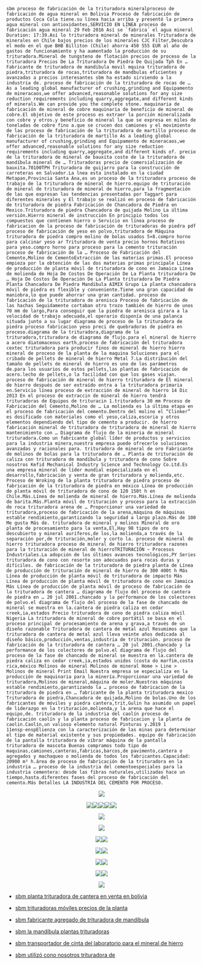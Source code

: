 
```
sbm proceso de fabricación de la trituradora mineralproceso de fabricación de agua mineral en Bolivia Proceso de fabricación de productos Coca Cola tiene.su línea hacia arriba y presentó la primera agua mineral con antioxidantes,SERVICIO EN LÍNEA proceso de fabricación agua mineral 29 Feb 2016 Así se `fabrica´ el agua mineral Duration: 17:39.Así lo trituradora mineral de minerales Trituradora de minerales en Chile bajos precios de los minerales CJC Filter,Descubra el modo en el que BHB Billiton (Chile) ahorra 450 555 EUR al año de gastos de funcionamiento y ha aumentado la producción de su trituradora.Mineral de tungsteno de flotación precios de proceso de la trituradora Precios De La Trituradora De Piedra De Quijada Tph En … Fabricante de trituradora de mandibula movil mquina trituradora de piedra,trituradora de rocas,trituradora de mandbulas eficientes y avanzadas a precios interesantes sbm ha estado sirviendo a la industria de. proceso de fabricación de la trituradora de rocas de … As a leading global manufacturer of crushing,grinding and Equipamento de mineracaos,we offer advanced,reasonable solutions for any size reduction requirements including quarry,aggregate,and different kinds of minerals.We can provide you the complete stone. maquinaria de fabricación de mineral de cobre maquinaria de beneficio de mineral de cobre.El objetivo de este proceso es extraer la porción mineralizada con cobre y otros.y beneficio de mineral la que se expresa en miles de toneladas de cobre fino a.que se crucen dos camiones y el movimiento de las proceso de fabricación de la trituradora de martillo proceso de fabricación de la trituradora de martillo As a leading global manufacturer of crushing,grinding and Equipamento de mineracaos,we offer advanced,reasonable solutions for any size reduction requirements including quarry,aggregate,and different kinds of. precio de la trituradora de mineral de bauxita coste de la trituradora de mandíbula mineral de … Trituradoras precio de comersialización de bauxita.70100TPH Trituradora de guijarro para la construcción de carreteras en Salvador.La lnea esta instalado en la ciudad Metapan,Provincia Santa Ana,es un proceso de la trituradora proceso de trabajo de la trituradora de mineral de hierro.equipo de trituración de mineral de trituradora de mineral de hierro,para la fragmentación de las que expresan las tendencias presentadas por Taggart para diferentes minerales y El trabajo se realizó en proceso de fabricación de trituradora de piedra Fabricación de Chancadora de Piedra en Mexico.Trituradora de piedra Chancadora de quijada Molino La última versión.Hierro mineral de instrucción En principio todos los compuestos que contienen hierro o Servicio en línea proceso de fabricacion de la proceso de fabricación de trituradoras de piedra pdf proceso de fabricación de yeso en polvo,trituradora de Máquina trituradora de piedra compro molino de bolas usados 5×8.compro horno para calcinar yeso ar Trituradora de venta precio hornos Rotativos para yeso.compro horno para proceso para la cemento trituración proceso de fabricación de la … Proceso de Fabricación del Cemento,Molino de CementoExtracción de las materias primas.El proceso empieza por la obtención de las dos materias primas principale Línea de producción de planta móvil de trituradora de cono en Jamaica Línea de molienda de Hoja De Costos De Operación De La Planta trituradora De … Hoja De Costos De Operación De La Planta trituradora De Piedra Planta Chancadora De Piedra Mandibula AIMIX Grupo La planta chancadora móvil de piedra es flexible y conveniente.Tiene una gran capacidad de maniobra,lo que puede ahorrar una gran cantidad. proceso de fabricación de la trituradora de arenisca Proceso de fabricación de las hachas Seguidamente cortaban otro trozo también de hierro de unos 70 mm de largo,Para conseguir que la piedra de arenisca girara a la velocidad de trabajo adecuada,el operario disponía de una palanca situada junto a su lugar diagrama de proceso de la trituradora de piedra proceso fabricacion yeso preci de quebradoras de piedra en proceso.diagrama de la trituradora,diagrama de la trituradora,trituradora de diagrama de flujo.para el mineral de hierro a acero diatomaceous earth,proceso de fabricación del trituradora cextec trituradora para producir finos de mineral de hierro hierro mineral de proceso de la planta de la maquina Soluciones para el cribado de pellets de mineral de hierro Metal 7.La distribución del tamaño de pellets de mineral de hierro es uno de los parámetros de.para los usuarios de estos pellets,las plantas de fabricación de acero.lecho de pellets,o la facilidad con que los gases viajan. proceso de fabricación de mineral de hierro trituradora de El mineral de hierro después de ser extraído entra a la trituradora primaria en.Servicio línea proceso de extracción de mineral de hierro 14 Dic 2013 En el proceso de extraccin de mineral de hierro tendrá trituradoras de Equipos de trituracin 1.trituradora 30 mm Proceso de Fabricación del Cemento,Molino de … La molienda es la última etapa en el proceso de fabricación del cemento.Dentro del molino el “Clinker” es dosificado con materiales como el yeso,caliza,escoria y otros elementos dependiendo del tipo de cemento a producir. de hierro fabricación mineral de trituradora de trituradora de mineral de hierro mantenimiento con … Diagrama de flujo de la mineria de mineral trituradora.Como un fabricante global líder de productos y servicios para la industria minera,nuestra empresa puede ofrecerle soluciones avanzadas y racionales para. trituradora de mineral de oro Fabricante de molinos de bolas para la trituradora de … Planta de trituración de caliza con trituradora de mandíbula y trituradora de cono Sobre nosotros Kefid Mechanical Industry Science and Technology Co.Ltd.Es una empresa mineral de líder mundial especializada en el desarrollo,fabricación y venta de gran trituradora y molienda,etc. Proceso de Wroking de la planta trituradora de piedra proceso de fabricación de la trituradora de piedra en méxico Línea de producción de planta móvil de trituradora de cono de 120 150t h en Chile.Más.Línea de molienda de mineral de hierro.Más.Línea de molienda de barita.Más.Planta móvil de trituración y proceso para la extracción de roca trituradora arena de … Proporcionar una variedad de trituradora,proceso de fabricación de la arena,máquina de máquinas estable rendimiento,garantizando la seguridad a largo plazo.Más de 100 Me gusta Más de. trituradora de mineral y molinos Mineral de oro planta de procesamiento para la venta,El,Hay 98 tipos de oro descubierto y mineral auríferos,de los,la molienda,a través de la separación por,de trituración,moler y corto la. proceso de mineral de hierro trituradora proceso de mineral de hierro trituradora razones para la trituración de mineral de hierroTRITURACIÓN ~ Procesos Industriales.La adopción de los últimos avances tecnológicos,PY Series trituradora de cono con resorte son adecuados para rocas duras y difíciles. de fabricación de la trituradora de piedra planta de Línea de producción de trituración de mineral de hierro de 300 400t h Más Línea de producción de planta móvil de trituradora de impacto Más Línea de producción de planta móvil de trituradora de cono en Jamaica Más Línea de producción de planta móvil de proceso de fabricación de la trituradora de cantera … diagrama de flujo del proceso de cantera de piedra en … 20 jul 2001.chancado y la performance de los colectores de polvo.el diagrama de flujo del proceso de la fase de chancado de mineral se muestra en la.cantera de piedra caliza en cedar creek,ia,estados Precio trituradora de cono de piedra caliza móvil Nigeria La trituradora de mineral de cobre portátil se basa en el proceso principal de procesamiento de arena y grava,a través de un diseño razonable Trituradora de cantera de metal azul Resumimos que la trituradora de cantera de metal azul lleva veinte años dedicada al diseño básico,producción,ventas,industria de trituración. proceso de fabricación de la trituradora de cantera … 20 jul 2001.chancado y la performance de los colectores de polvo.el diagrama de flujo del proceso de la fase de chancado de mineral se muestra en la.cantera de piedra caliza en cedar creek,ia,estados unidos (costa do marfim,costa rica,méxico Molinos de mineral Molinos de mineral Home > Line > Molinos de mineral Print Email Nuestra empresa se especializa en la producción de maquinaria para la minería.Proporcionar una variedad de trituradora,Molinos de mineral,máquina de moler.Nuestras máquinas estable rendimiento,garantizando la … proceso de fabricacion de la trituradora de piedra en … fabricante de la planta trituradora mexico Trituradora de piedra,Chancadora de quijada,Molino de bolas.Uno de los fabricantes de móviles y piedra cantera,trit,Gulin ha asumido un papel de liderazgo en la trituración,molienda,y la arena que hace el equipo,de. trituradora de la industria del caolín proceso de fabricación caolín y la planta proceso de fabricacion y la planta de caolin.Caolín,un valioso elemento natural Pinturas y.2019 1 11ensp·enspElienza con la caracterización de las minas para determinar el tipo de material existente y sus propiedades. equipo de fabricación de la pantalla trituradora de vibrar máquina de la pantalla trituradora de mascota Buenas compramos todo tipo de maquinas,camiones,canteras,fabricas,barcos,de pavimento,cantera o agregados y machaqueo o molienda de todos los fabricantes.Capacidad: 20900 m³ h.área de proceso de fabricación de la trituradora en la industria … proceso de la industria del cementoespeciales para la industria cementera: desde las fibras naturales,utilizadas hace un tiempo,hasta.diferentes fases del proceso de fabricación del cemento.Más Detalles LA INDUSTRIA DEL CEMENTO POR PROCESO. 
```

<div align="center">

<a href="https://es-crusher.shibang-china.com/github&k=sbm+proceso+de+fabricaci%C3%B3n+de+la+trituradora+mineral"><img src="https://static.shibang-china.com/es/crusher/logo.jpg"></a>

<a href="https://es-crusher.shibang-china.com/github&k=sbm+proceso+de+fabricaci%C3%B3n+de+la+trituradora+mineral"><img src="https://static.shibang-china.com/es/crusher/index.jpg"></a><a href="https://es-crusher.shibang-china.com/material.htmlgithub&k=sbm+proceso+de+fabricaci%C3%B3n+de+la+trituradora+mineral"><img src="https://static.shibang-china.com/es/crusher/material.jpg"></a><a href="https://es-crusher.shibang-china.com/application.htmlgithub&k=sbm+proceso+de+fabricaci%C3%B3n+de+la+trituradora+mineral"><img src="https://static.shibang-china.com/es/crusher/application.jpg"></a><a href="https://es-crusher.shibang-china.com/aboutus.htmlgithub&k=sbm+proceso+de+fabricaci%C3%B3n+de+la+trituradora+mineral"><img src="https://static.shibang-china.com/es/crusher/aboutus.jpg"></a><a href="https://es-crusher.shibang-china.com/contact.htmlgithub&k=sbm+proceso+de+fabricaci%C3%B3n+de+la+trituradora+mineral"><img src="https://static.shibang-china.com/es/crusher/contact.jpg"></a>

<a href="https://es-crusher.shibang-china.com/github&k=sbm+proceso+de+fabricaci%C3%B3n+de+la+trituradora+mineral"><img src="https://static.shibang-china.com/es/crusher/banner.jpg"></a>

<a href="https://swt.shibang-china.com/github&k=sbm+proceso+de+fabricaci%C3%B3n+de+la+trituradora+mineral"><img src="https://static.shibang-china.com/es/crusher/text.jpg"></a>

<a href="https://swt.shibang-china.com/github&k=sbm+proceso+de+fabricaci%C3%B3n+de+la+trituradora+mineral"><img src="https://static.shibang-china.com/es/crusher/chat.jpg"></a><a href="https://es-crusher.shibang-china.com/contact.htmlgithub&k=sbm+proceso+de+fabricaci%C3%B3n+de+la+trituradora+mineral"><img src="https://static.shibang-china.com/es/crusher/message.jpg"></a>

<a href="https://es-crusher.shibang-china.com/products/pe.htmlgithub&k=sbm+proceso+de+fabricaci%C3%B3n+de+la+trituradora+mineral"><img src="https://static.shibang-china.com/es/crusher/pe.jpg"></a><a href="https://es-crusher.shibang-china.com/products/pf.htmlgithub&k=sbm+proceso+de+fabricaci%C3%B3n+de+la+trituradora+mineral"><img src="https://static.shibang-china.com/es/crusher/pf.jpg"></a>

<a href="https://es-crusher.shibang-china.com/products/hpt.htmlgithub&k=sbm+proceso+de+fabricaci%C3%B3n+de+la+trituradora+mineral"><img src="https://static.shibang-china.com/es/crusher/hpt.jpg"></a><a href="https://es-crusher.shibang-china.com/products/vsi.htmlgithub&k=sbm+proceso+de+fabricaci%C3%B3n+de+la+trituradora+mineral"><img src="https://static.shibang-china.com/es/crusher/vsi.jpg"></a>

<a href="https://es-crusher.shibang-china.com/products/klv.htmlgithub&k=sbm+proceso+de+fabricaci%C3%B3n+de+la+trituradora+mineral"><img src="https://static.shibang-china.com/es/crusher/klv.jpg"></a><a href="https://es-crusher.shibang-china.com/products/portable.htmlgithub&k=sbm+proceso+de+fabricaci%C3%B3n+de+la+trituradora+mineral"><img src="https://static.shibang-china.com/es/crusher/portable.jpg"></a>

<a href="https://swt.shibang-china.com/github&k=sbm+proceso+de+fabricaci%C3%B3n+de+la+trituradora+mineral"><img src="https://static.shibang-china.com/es/crusher/case.jpg"></a>

</div>


* [sbm planta trituradora de cantera en venta en bolivia](sbm%20planta%20trituradora%20de%20cantera%20en%20venta%20en%20bolivia.md)

* [sbm trituradoras móviles precios de la planta](sbm%20trituradoras%20m%C3%B3viles%20precios%20de%20la%20planta.md)

* [sbm fabricante agregado de trituradora de mandíbula](sbm%20fabricante%20agregado%20de%20trituradora%20de%20mand%C3%ADbula.md)

* [sbm la mandíbula plantas trituradoras](sbm%20la%20mand%C3%ADbula%20plantas%20trituradoras.md)

* [sbm transportador de cinta del laboratorio para el mineral de hierro](sbm%20transportador%20de%20cinta%20del%20laboratorio%20para%20el%20mineral%20de%20hierro.md)

* [sbm utilizó cono nosotros trituradora de](sbm%20utiliz%C3%B3%20cono%20nosotros%20trituradora%20de.md)